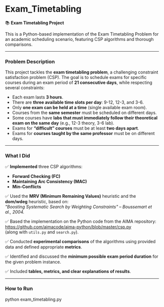 # Exam_Timetabling

📚 **Exam Timetabling Project**

This is a Python-based implementation of the Exam Timetabling Problem for an academic scheduling scenario, featuring CSP algorithms and thorough comparisons.

---

### Problem Description

This project tackles the **exam timetabling problem**, a challenging constraint satisfaction problem (CSP). The goal is to schedule exams for specific courses during an exam period of **21 consecutive days**, while respecting several constraints:

- Each exam lasts **3 hours**.
- There are **three available time slots per day**: 9-12, 12-3, and 3-6.
- Only **one exam can be held at a time** (single available exam room).
- Courses from the **same semester** must be scheduled on different days.
- Some courses have **labs that must immediately follow their theoretical exam on the same day** (e.g., 12-3 theory, 3-6 lab).
- Exams for **“difficult” courses** must be at least **two days apart**.
- Exams for **courses taught by the same professor** must be on different days.

---

### What I Did

✅ **Implemented** three CSP algorithms:
- **Forward Checking (FC)**
- **Maintaining Arc Consistency (MAC)**
- **Min-Conflicts**

✅ Used the **MRV (Minimum Remaining Values)** heuristic and the **dom/wdeg** heuristic, based on:  
*"Boosting Systematic Search by Weighting Constraints" – Boussemart et al., 2004.*

✅ Based the implementation on the Python code from the AIMA repository:  
https://github.com/aimacode/aima-python/blob/master/csp.py  
(along with `utils.py` and `search.py`).

✅ Conducted **experimental comparisons** of the algorithms using provided data and defined appropriate **metrics**.

✅ Identified and discussed the **minimum possible exam period duration** for the given problem instance.

✅ Included **tables, metrics, and clear explanations of results**.

---

### How to Run

python exam_timetabling.py

